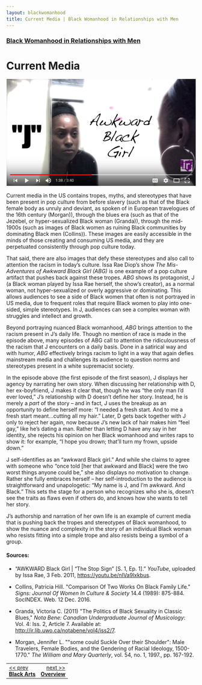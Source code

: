 ```yaml
---
layout: blackwomanhood
title: Current Media | Black Womanhood in Relationships with Men
---
```


### [Black Womanhood in Relationships with Men](../)

# Current Media

[![Awkward Black Girl: Season 1, Episode 1](/img/photos/large/bw-awkward-black-girl.png)](https://youtu.be/nIVa9lxkbus)

Current media in the US contains tropes, myths, and stereotypes that have been present in pop culture from before slavery (such as that of the Black female body as unruly and deviant, as spoken of in European travelogues of the 16th century (Morgan)), through the blues era (such as that of the Jezebel, or hyper-sexualized Black woman (Granda)), through the mid-1900s (such as images of Black women as ruining Black communities by dominating Black men (Collins)). These images are easily accessible in the minds of those creating and consuming US media, and they are perpetuated consistently through pop culture today.

That said, there are also images that defy these stereotypes and also call to attention the racism in today’s culture. Issa Rae Diop’s show *The Mis-Adventures of Awkward Black Girl (ABG)* is one example of a pop culture artifact that pushes back against these tropes. *ABG* shows its protagonist, J (a Black woman played by Issa Rae herself, the show’s creator), as a normal woman, not hyper-sexualized or overly aggressive or dominating. This allows audiences to see a side of Black women that often is not portrayed in US media, due to frequent roles that require Black women to play into one-sided, simple stereotypes. In J, audiences can see a complex woman with struggles and intellect and growth.

Beyond portraying nuanced Black womanhood, *ABG* brings attention to the racism present in J’s daily life. Though no mention of race is made in the episode above, many episodes of ABG call to attention the ridiculousness of the racism that J encounters on a daily basis. Done in a satirical way and with humor, *ABG* effectively brings racism to light in a way that again defies mainstream media and challenges its audience to question norms and stereotypes present in a white supremacist society.

In the episode above (the first episode of the first season), J displays her agency by narrating her own story. When discussing her relationship with D, her ex-boyfriend,  J makes it clear that, though he was “the only man I’d ever loved,” J’s relationship with D doesn’t define her story. Instead, he is merely a *part* of the story – and in fact, J uses the breakup as an opportunity to define herself more: “I needed a fresh start. And to me a fresh start meant…cutting all my hair.” Later, D gets back together with J only to reject her again, now because J’s new lack of hair makes him “feel gay,” like he’s dating a man. Rather than letting D have any say in her identity, she rejects his opinion on her Black womanhood and writes raps to show it: for example, “I hope you drown; that’ll turn my frown, upside down.”

J self-identifies as an “awkward Black girl.” And while she claims to agree with someone who “once told [her that awkward and Black] were the two worst things anyone could be,” she also displays no motivation to change. Rather she fully embraces herself – her self-introduction to the audience is straightforward and unapologetic: “My name is J, and I’m awkward. And Black.” This sets the stage for a person who recognizes who she is, doesn’t see the traits as flaws even if others do, and knows how she wants to tell her story.

J’s authorship and narration of her own life is an example of current media that is pushing back the tropes and stereotypes of Black womanhood, to show the nuance and complexity in the story of an individual Black woman who resists fitting into a simple trope and also resists being a symbol of a group.


#### Sources:

* “AWKWARD Black Girl \| “The Stop Sign” [S. 1, Ep. 1].” *YouTube*, uploaded by Issa Rae, 3 Feb. 2011, https://youtu.be/nIVa9lxkbus.

* Collins, Patricia Hill. "Comparison Of Two Works On Black Family Life." *Signs: Journal Of Women In Culture & Society* 14.4 (1989): 875-884. SocINDEX. Web. 12 Dec. 2016.

* Granda, Victoria C. (2011) "The Politics of Black Sexuality in Classic Blues," *Nota Bene: Canadian Undergraduate Journal of Musicology*: Vol. 4: Iss. 2, Article 7. Available at: http://ir.lib.uwo.ca/notabene/vol4/iss2/7.

* Morgan, Jennifer L. ""some could Suckle Over their Shoulder": Male Travelers, Female Bodies, and the Gendering of Racial Ideology, 1500-1770." *The William and Mary Quarterly*, vol. 54, no. 1, 1997., pp. 167-192.



<table width="100%">
    <tr>
        <td><a href="../black-arts"><< prev <br><b>Black Arts</b></a></td>
        <td align="right"><a href="../">next >><br><b>Overview</b></a></td>
    </tr>
</table>
